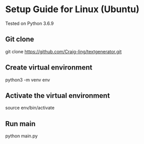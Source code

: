 # Setup Guide for Linux (Ubuntu)
Tested on Python 3.6.9

## Git clone

git clone https://github.com/Craig-ling/textgenerator.git

## Create virtual environment

python3 -m venv env

## Activate the virtual environment

source env/bin/activate

## Run main

python main.py
